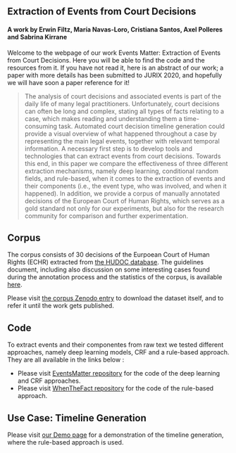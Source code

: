 ## Extraction of Events from Court Decisions
#### A work by Erwin Filtz, María Navas-Loro, Cristiana Santos, Axel Polleres and Sabrina Kirrane

Welcome to the webpage of our work Events Matter: Extraction of Events from Court Decisions. Here you will be able to find the code and the resources from it. If you have not read it, here is an abstract of our work; a paper with more details has been submitted to JURIX 2020, and hopefully we will have soon a paper reference for it!

> The analysis of court decisions and associated events is part of the daily life of many legal practitioners. Unfortunately, court decisions can often be long and complex, stating all types of facts relating to a case, which makes reading and understanding them a time-consuming task. Automated court decision timeline generation could provide a visual overview of what happened throughout a case by representing the main legal events, together with relevant temporal information. A necessary first step is to develop tools and technologies that can extract events from court decisions. Towards this end, in this paper we compare the effectiveness of three different extraction mechanisms, namely deep learning, conditional random fields, and rule-based, when it comes to the extraction of events and their components (i.e., the event type, who was involved, and when it happened). In addition, we provide a corpus of manually annotated decisions of the European Court of Human Rights, which serves as a gold standard not only for our experiments, but also for the research community for comparison and further experimentation.


## Corpus

The corpus consists of 30 decisions of the Eurpoean Court of Human Rights (ECHR) extracted from [the HUDOC database](https://hudoc.echr.coe.int/). The guidelines document, including also discussion on some interesting cases found during the annotation process and the statistics of the corpus, is available [here](Guidelines.pdf).

Please visit [the corpus Zenodo entry](https://doi.org/10.5281/zenodo.4032617) to download the dataset itself, and to refer it until the work gets published.

## Code
To extract events and their componentes from raw text we tested different approaches, namely deep learning models, CRF and a rule-based approach. They are all available in the links below :

- Please visit [EventsMatter repository](https://github.com/efiltz/EventsMatter) for the code of the deep learning and CRF approaches.
- Please visit [WhenTheFact repository](https://github.com/mnavasloro/WhenTheFact) for the code of the rule-based approach.

## Use Case: Timeline Generation

Please visit [our Demo page](https://whenthefact.oeg-upm.net/) for a demonstration of the timeline generation, where the rule-based approach is used.

